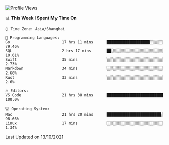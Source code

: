 <!--START_SECTION:waka-->
![Profile Views](http://img.shields.io/badge/Profile%20Views-7-blue)

📊 **This Week I Spent My Time On** 

```text
⌚︎ Time Zone: Asia/Shanghai

💬 Programming Languages: 
Go                       17 hrs 11 mins      ███████████████████░░░░░░   79.46% 
SQL                      2 hrs 17 mins       ██░░░░░░░░░░░░░░░░░░░░░░░   10.61% 
Swift                    35 mins             ░░░░░░░░░░░░░░░░░░░░░░░░░   2.73% 
Markdown                 34 mins             ░░░░░░░░░░░░░░░░░░░░░░░░░   2.66% 
Rust                     33 mins             ░░░░░░░░░░░░░░░░░░░░░░░░░   2.6%

🔥 Editors: 
VS Code                  21 hrs 38 mins      █████████████████████████   100.0%

💻 Operating System: 
Mac                      21 hrs 20 mins      ████████████████████████░   98.66% 
Linux                    17 mins             ░░░░░░░░░░░░░░░░░░░░░░░░░   1.34%

```


 Last Updated on 13/10/2021
<!--END_SECTION:waka-->
